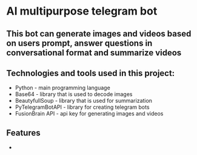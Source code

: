 # AI multipurpose telegram bot

## This bot can generate images and videos based on users prompt, answer questions in conversational format and summarize videos

## Technologies and tools used in this project:
- Python - main programming language
- Base64 - library that is used to decode images
- BeautyfullSoup - library that is used for summarization
- PyTelegramBotAPI - library for creating telegram bots
- FusionBrain API - api key for generating images and videos

## Features
- 
